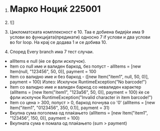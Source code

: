 1. # Марко Ноциќ 225001

2. ![]

3. Цикломатската комплексност е 10. Таа е добиена бидејќи има 9 услови во функцијата(предикати) односно 7 if услови и два услови во for loop. На крај се додава 1 и се добива 10.

4. Според Every branch има 7 тест случаи.
- allItems е null (ќе се фрли исклучок).
- Item со null име и валиден баркод, без попуст  - allItems = [new Item(null, "123456", 50, 0)], payment = 100 
- Item со валидно име и без баркод - ([new Item("item1", null, 50, 0)], payment = 100) Излез: Исклучок RuntimeException("No barcode!")
- Item со валидно име и валиден баркод со невалиден карактер (allItems = [new Item("item1", "123a56", 50, 0)], payment = 100) ќе се фрли исклучок RuntimeException("Invalid character in item barcode!")
- Item со цена > 300, попуст > 0, баркод почнува со '0' (allItems = [new Item("item1", "0123456", 350, 0.1)], payment = 31)
- Вкупна сума поголема од плаќањето (allItems = [new Item("item1", "123456", 150, 0)], payment = 100)
- Вкупната сума е помала од плаќањето (sum > payment)
